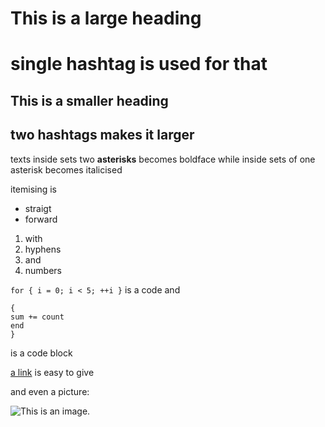 # This is a large heading
# single hashtag is used for that

## This is a smaller heading
## two hashtags makes it larger

texts inside sets two **asterisks** becomes boldface while inside sets of one asterisk becomes italicised

itemising is 

- straigt
- forward

1. with
2. hyphens
3. and
4. numbers

`for { i = 0; i < 5; ++i }` is a code
and
```
{
sum += count
end
}
```
is a code block

[a link](https://www.wikipedia.org/) is easy to give

and even a picture: 

![This is an image.](https://github.com/yihui/xaringan/releases/download/v0.0.2/karl-moustache.jpg)